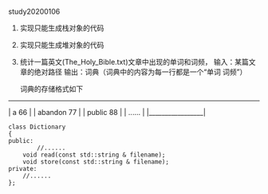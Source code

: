 study20200106

1. 实现只能生成栈对象的代码

2. 实现只能生成堆对象的代码

3. 统计一篇英文(The_Holy_Bible.txt)文章中出现的单词和词频，
   输入：某篇文章的绝对路径
   输出：词典（词典中的内容为每一行都是一个“单词 词频”）
   
   词典的存储格式如下
-----------------
|   a 66          |
|   abandon 77    |
|   public 88     |
|    ......	      |
|_________________|
	

	class Dictionary
	{
	public:
			//......
	    void read(const std::string & filename);
	    void store(const std::string & filename);
	private:
	    //......
	};